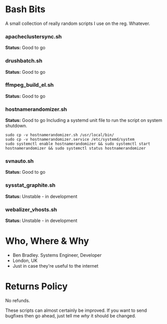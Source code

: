 # Bash Bits
A small collection of really random scripts I use on the reg. Whatever.

### apacheclustersync.sh
**Status:** Good to go

### drushbatch.sh
**Status:** Good to go

### ffmpeg_build_el.sh
**Status:** Good to go

### hostnamerandomizer.sh ###
**Status:** Good to go
Including a systemd unit file to run the script on system shutdown.
```shell
sudo cp -v hostnamerandomizer.sh /usr/local/bin/
sudo cp -v hostnamerandomizer.service /etc/systemd/system
sudo systemctl enable hostnamerandomizer && sudo systemctl start hostnamerandomizer && sudo systemctl status hostnamerandomizer
```

### svnauto.sh
**Status:** Good to go

### sysstat_graphite.sh
**Status:** Unstable - in development

### webalizer_vhosts.sh
**Status:** Unstable - in development

# Who, Where & Why
* Ben Bradley. Systems Engineer, Developer
* London, UK
* Just in case they're useful to the internet

# Returns Policy
No refunds.

These scripts can almost certainly be improved. If you want to send bugfixes then go ahead, just tell me *why* it should be changed.

